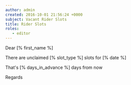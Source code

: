 ```yaml
---
author: admin
created: 2016-10-01 21:56:24 +0000
subject: Vacant Rider Slots
title: Rider Slots
roles:
   - editor
---
```


Dear [% first_name %]

There are unclaimed [% slot_type %] slots for [% date %]

That's [% days_in_advance %] days from now

Regards
